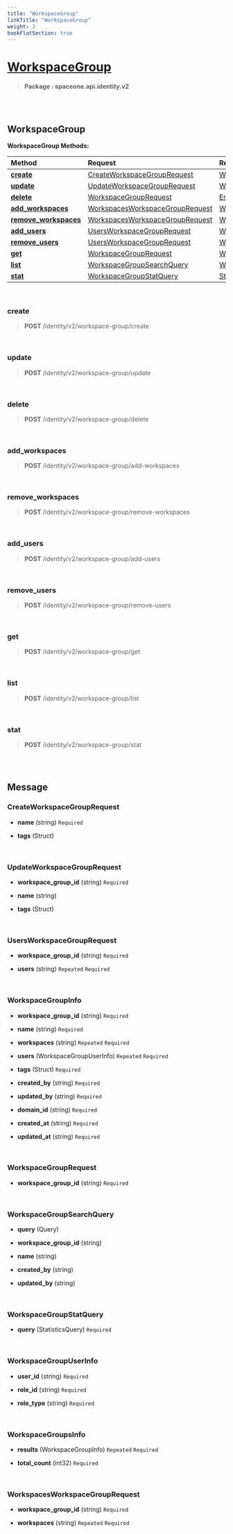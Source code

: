 ```yaml
---
title: "WorkspaceGroup"
linkTitle: "WorkspaceGroup"
weight: 3
bookFlatSection: true
---
```

# [WorkspaceGroup](#WorkspaceGroup)



>  **Package : spaceone.api.identity.v2**

<br>
<br>

## WorkspaceGroup





**WorkspaceGroup Methods:**


| Method | Request | Response |
| :----- | :-------- | :-------- |
| [**create**](./WorkspaceGroup#create) | [CreateWorkspaceGroupRequest](WorkspaceGroup#createworkspacegrouprequest) | [WorkspaceGroupInfo](WorkspaceGroup#workspacegroupinfo) |
| [**update**](./WorkspaceGroup#update) | [UpdateWorkspaceGroupRequest](WorkspaceGroup#updateworkspacegrouprequest) | [WorkspaceGroupInfo](WorkspaceGroup#workspacegroupinfo) |
| [**delete**](./WorkspaceGroup#delete) | [WorkspaceGroupRequest](WorkspaceGroup#workspacegrouprequest) | [Empty](WorkspaceGroup#empty) |
| [**add_workspaces**](./WorkspaceGroup#add_workspaces) | [WorkspacesWorkspaceGroupRequest](WorkspaceGroup#workspacesworkspacegrouprequest) | [WorkspaceGroupInfo](WorkspaceGroup#workspacegroupinfo) |
| [**remove_workspaces**](./WorkspaceGroup#remove_workspaces) | [WorkspacesWorkspaceGroupRequest](WorkspaceGroup#workspacesworkspacegrouprequest) | [WorkspaceGroupInfo](WorkspaceGroup#workspacegroupinfo) |
| [**add_users**](./WorkspaceGroup#add_users) | [UsersWorkspaceGroupRequest](WorkspaceGroup#usersworkspacegrouprequest) | [WorkspaceGroupInfo](WorkspaceGroup#workspacegroupinfo) |
| [**remove_users**](./WorkspaceGroup#remove_users) | [UsersWorkspaceGroupRequest](WorkspaceGroup#usersworkspacegrouprequest) | [WorkspaceGroupInfo](WorkspaceGroup#workspacegroupinfo) |
| [**get**](./WorkspaceGroup#get) | [WorkspaceGroupRequest](WorkspaceGroup#workspacegrouprequest) | [WorkspaceGroupInfo](WorkspaceGroup#workspacegroupinfo) |
| [**list**](./WorkspaceGroup#list) | [WorkspaceGroupSearchQuery](WorkspaceGroup#workspacegroupsearchquery) | [WorkspaceGroupsInfo](WorkspaceGroup#workspacegroupsinfo) |
| [**stat**](./WorkspaceGroup#stat) | [WorkspaceGroupStatQuery](WorkspaceGroup#workspacegroupstatquery) | [Struct](WorkspaceGroup#struct) |



    
<br>

### create





> **POST** /identity/v2/workspace-group/create
>






    
<br>

### update





> **POST** /identity/v2/workspace-group/update
>






    
<br>

### delete





> **POST** /identity/v2/workspace-group/delete
>






    
<br>

### add_workspaces





> **POST** /identity/v2/workspace-group/add-workspaces
>






    
<br>

### remove_workspaces





> **POST** /identity/v2/workspace-group/remove-workspaces
>






    
<br>

### add_users





> **POST** /identity/v2/workspace-group/add-users
>






    
<br>

### remove_users





> **POST** /identity/v2/workspace-group/remove-users
>






    
<br>

### get





> **POST** /identity/v2/workspace-group/get
>






    
<br>

### list





> **POST** /identity/v2/workspace-group/list
>






    
<br>

### stat





> **POST** /identity/v2/workspace-group/stat
>






    


<br>
<br>

## Message



### CreateWorkspaceGroupRequest
* **name** (string)   `Required` 

    
* **tags** (Struct)  

    <br>

### UpdateWorkspaceGroupRequest
* **workspace_group_id** (string)   `Required` 

    
* **name** (string)  

    
* **tags** (Struct)  

    <br>

### UsersWorkspaceGroupRequest
* **workspace_group_id** (string)   `Required` 

    
* **users** (string)  `Repeated`    `Required` 

    <br>

### WorkspaceGroupInfo
* **workspace_group_id** (string)   `Required` 

    
* **name** (string)   `Required` 

    
* **workspaces** (string)  `Repeated`    `Required` 

    
* **users** (WorkspaceGroupUserInfo)  `Repeated`    `Required` 

    
* **tags** (Struct)   `Required` 

    
* **created_by** (string)   `Required` 

    
* **updated_by** (string)   `Required` 

    
* **domain_id** (string)   `Required` 

    
* **created_at** (string)   `Required` 

    
* **updated_at** (string)   `Required` 

    <br>

### WorkspaceGroupRequest
* **workspace_group_id** (string)   `Required` 

    <br>

### WorkspaceGroupSearchQuery
* **query** (Query)  

    
* **workspace_group_id** (string)  

    
* **name** (string)  

    
* **created_by** (string)  

    
* **updated_by** (string)  

    <br>

### WorkspaceGroupStatQuery
* **query** (StatisticsQuery)   `Required` 

    <br>

### WorkspaceGroupUserInfo
* **user_id** (string)   `Required` 

    
* **role_id** (string)   `Required` 

    
* **role_type** (string)   `Required` 

    <br>

### WorkspaceGroupsInfo
* **results** (WorkspaceGroupInfo)  `Repeated`    `Required` 

    
* **total_count** (int32)   `Required` 

    <br>

### WorkspacesWorkspaceGroupRequest
* **workspace_group_id** (string)   `Required` 

    
* **workspaces** (string)  `Repeated`    `Required` 

    <br>

